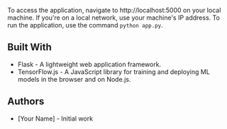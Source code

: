 To access the application, navigate to http://localhost:5000 on your local machine. If you're on a local network, use your machine's IP address.
To run the application, use the command `python app.py`.

## Built With

- Flask - A lightweight web application framework.
- TensorFlow.js - A JavaScript library for training and deploying ML models in the browser and on Node.js.

## Authors

- [Your Name] - Initial work

